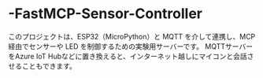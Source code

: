 # -FastMCP-Sensor-Controller
このプロジェクトは、ESP32（MicroPython）と MQTT を介して連携し、MCP 経由でセンサーや LED を制御するための実験用サーバーです。 MQTTサーバーをAzure IoT Hubなどに置き換えると、インターネット越しにマイコンと会話させることもできます。
